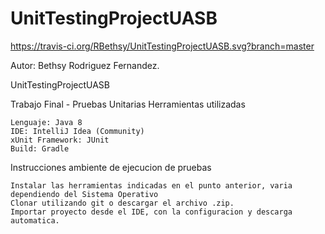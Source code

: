 # UnitTestingProjectUASB

https://travis-ci.org/RBethsy/UnitTestingProjectUASB.svg?branch=master


Autor: Bethsy Rodriguez Fernandez.

UnitTestingProjectUASB

Trabajo Final - Pruebas Unitarias
Herramientas utilizadas

    Lenguaje: Java 8
    IDE: IntelliJ Idea (Community)
    xUnit Framework: JUnit
    Build: Gradle

Instrucciones ambiente de ejecucion de pruebas

    Instalar las herramientas indicadas en el punto anterior, varia dependiendo del Sistema Operativo
    Clonar utilizando git o descargar el archivo .zip.
    Importar proyecto desde el IDE, con la configuracion y descarga automatica.
  
